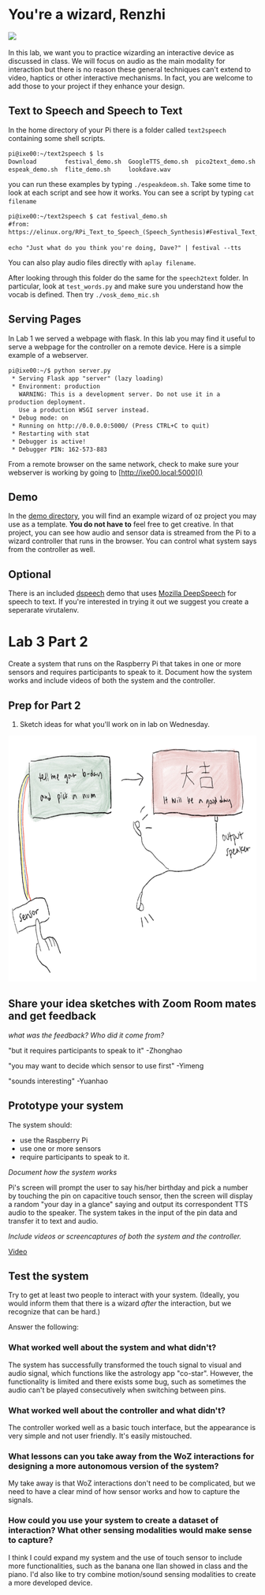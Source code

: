 # You're a wizard, Renzhi

<img src="https://pbs.twimg.com/media/Cen7qkHWIAAdKsB.jpg" height="400">

In this lab, we want you to practice wizarding an interactive device as discussed in class. We will focus on audio as the main modality for interaction but there is no reason these general techniques can't extend to video, haptics or other interactive mechanisms. In fact, you are welcome to add those to your project if they enhance your design.


## Text to Speech and Speech to Text

In the home directory of your Pi there is a folder called `text2speech` containing some shell scripts.

```
pi@ixe00:~/text2speech $ ls
Download        festival_demo.sh  GoogleTTS_demo.sh  pico2text_demo.sh
espeak_demo.sh  flite_demo.sh     lookdave.wav

```

you can run these examples by typing 
`./espeakdeom.sh`. Take some time to look at each script and see how it works. You can see a script by typing `cat filename`

```
pi@ixe00:~/text2speech $ cat festival_demo.sh 
#from: https://elinux.org/RPi_Text_to_Speech_(Speech_Synthesis)#Festival_Text_to_Speech

echo "Just what do you think you're doing, Dave?" | festival --tts

```

You can also play audio files directly with `aplay filename`.

After looking through this folder do the same for the `speech2text` folder. In particular, look at `test_words.py` and make sure you understand how the vocab is defined. Then try `./vosk_demo_mic.sh`

## Serving Pages

In Lab 1 we served a webpage with flask. In this lab you may find it useful to serve a webpage for the controller on a remote device. Here is a simple example of a webserver.

```
pi@ixe00:~/$ python server.py
 * Serving Flask app "server" (lazy loading)
 * Environment: production
   WARNING: This is a development server. Do not use it in a production deployment.
   Use a production WSGI server instead.
 * Debug mode: on
 * Running on http://0.0.0.0:5000/ (Press CTRL+C to quit)
 * Restarting with stat
 * Debugger is active!
 * Debugger PIN: 162-573-883
```
From a remote browser on the same network, check to make sure your webserver is working by going to [http://ixe00.local:5000]()


## Demo

In the [demo directory](./demo), you will find an example wizard of oz project you may use as a template. **You do not have to** feel free to get creative. In that project, you can see how audio and sensor data is streamed from the Pi to a wizard controller that runs in the browser. You can control what system says from the controller as well.

## Optional

There is an included [dspeech](./dspeech) demo that uses [Mozilla DeepSpeech](https://github.com/mozilla/DeepSpeech) for speech to text. If you're interested in trying it out we suggest you create a seperarate virutalenv. 



# Lab 3 Part 2

Create a system that runs on the Raspberry Pi that takes in one or more sensors and requires participants to speak to it. Document how the system works and include videos of both the system and the controller.

## Prep for Part 2

1. Sketch ideas for what you'll work on in lab on Wednesday.

<img src="https://github.com/renzhihu98/Interactive-Lab-Hub/blob/Spring2021/Lab%203/idea_sketch.jpg" height="500">

## Share your idea sketches with Zoom Room mates and get feedback

*what was the feedback? Who did it come from?*

"but it requires participants to speak to it" -Zhonghao

"you may want to decide which sensor to use first" -Yimeng

"sounds interesting" -Yuanhao

## Prototype your system

The system should:
* use the Raspberry Pi 
* use one or more sensors
* require participants to speak to it. 

*Document how the system works*

Pi's screen will prompt the user to say his/her birthday and pick a number by touching the pin on capacitive touch sensor, then the screen will display a random "your day in a glance" saying and output its correspondent TTS audio to the speaker. The system takes in the input of the pin data and transfer it to text and audio.

*Include videos or screencaptures of both the system and the controller.*

[Video](https://youtu.be/xRv2yhToI3I)

## Test the system
Try to get at least two people to interact with your system. (Ideally, you would inform them that there is a wizard _after_ the interaction, but we recognize that can be hard.)

Answer the following:

### What worked well about the system and what didn't?

The system has successfully transformed the touch signal to visual and audio signal, which functions like the astrology app "co-star". However, the functionality is limited and there exists some bug, such as sometimes the audio can't be played consecutively when switching between pins.

### What worked well about the controller and what didn't?

The controller worked well as a basic touch interface, but the appearance is very simple and not user friendly. It's easily mistouched.

### What lessons can you take away from the WoZ interactions for designing a more autonomous version of the system?

My take away is that WoZ interactions don't need to be complicated, but we need to have a clear mind of how sensor works and how to capture the signals.


### How could you use your system to create a dataset of interaction? What other sensing modalities would make sense to capture?

I think I could expand my system and the use of touch sensor to include more functionalities, such as the banana one Ilan showed in class and the piano. I'd also like to try combine motion/sound sensing modalities to create a more developed device.
